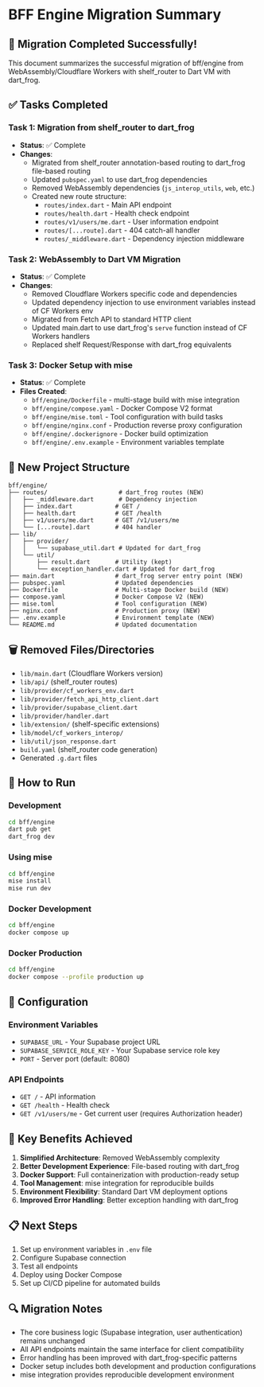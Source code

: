 # BFF Engine Migration Summary

## 🎉 Migration Completed Successfully!

This document summarizes the successful migration of bff/engine from WebAssembly/Cloudflare Workers with shelf_router to Dart VM with dart_frog.

## ✅ Tasks Completed

### Task 1: Migration from shelf_router to dart_frog
- **Status**: ✅ Complete
- **Changes**:
  - Migrated from shelf_router annotation-based routing to dart_frog file-based routing
  - Updated `pubspec.yaml` to use dart_frog dependencies
  - Removed WebAssembly dependencies (`js_interop_utils`, `web`, etc.)
  - Created new route structure:
    - `routes/index.dart` - Main API endpoint
    - `routes/health.dart` - Health check endpoint  
    - `routes/v1/users/me.dart` - User information endpoint
    - `routes/[...route].dart` - 404 catch-all handler
    - `routes/_middleware.dart` - Dependency injection middleware

### Task 2: WebAssembly to Dart VM Migration
- **Status**: ✅ Complete
- **Changes**:
  - Removed Cloudflare Workers specific code and dependencies
  - Updated dependency injection to use environment variables instead of CF Workers env
  - Migrated from Fetch API to standard HTTP client
  - Updated main.dart to use dart_frog's `serve` function instead of CF Workers handlers
  - Replaced shelf Request/Response with dart_frog equivalents

### Task 3: Docker Setup with mise
- **Status**: ✅ Complete
- **Files Created**:
  - `bff/engine/Dockerfile` - multi-stage build with mise integration
  - `bff/engine/compose.yaml` - Docker Compose V2 format
  - `bff/engine/mise.toml` - Tool configuration with build tasks
  - `bff/engine/nginx.conf` - Production reverse proxy configuration
  - `bff/engine/.dockerignore` - Docker build optimization
  - `bff/engine/.env.example` - Environment variables template

## 📁 New Project Structure

```
bff/engine/
├── routes/                    # dart_frog routes (NEW)
│   ├── _middleware.dart       # Dependency injection
│   ├── index.dart            # GET /
│   ├── health.dart           # GET /health
│   ├── v1/users/me.dart      # GET /v1/users/me
│   └── [...route].dart       # 404 handler
├── lib/
│   ├── provider/
│   │   └── supabase_util.dart # Updated for dart_frog
│   └── util/
│       ├── result.dart       # Utility (kept)
│       └── exception_handler.dart # Updated for dart_frog
├── main.dart                 # dart_frog server entry point (NEW)
├── pubspec.yaml              # Updated dependencies
├── Dockerfile                # Multi-stage Docker build (NEW)
├── compose.yaml              # Docker Compose V2 (NEW)
├── mise.toml                 # Tool configuration (NEW)
├── nginx.conf                # Production proxy (NEW)
├── .env.example              # Environment template (NEW)
└── README.md                 # Updated documentation
```

## 🗑️ Removed Files/Directories

- `lib/main.dart` (Cloudflare Workers version)
- `lib/api/` (shelf_router routes)
- `lib/provider/cf_workers_env.dart`
- `lib/provider/fetch_api_http_client.dart`
- `lib/provider/supabase_client.dart`
- `lib/provider/handler.dart`
- `lib/extension/` (shelf-specific extensions)
- `lib/model/cf_workers_interop/`
- `lib/util/json_response.dart`
- `build.yaml` (shelf_router code generation)
- Generated `.g.dart` files

## 🚀 How to Run

### Development
```bash
cd bff/engine
dart pub get
dart_frog dev
```

### Using mise
```bash
cd bff/engine
mise install
mise run dev
```

### Docker Development
```bash
cd bff/engine
docker compose up
```

### Docker Production
```bash
cd bff/engine
docker compose --profile production up
```

## 🔧 Configuration

### Environment Variables
- `SUPABASE_URL` - Your Supabase project URL
- `SUPABASE_SERVICE_ROLE_KEY` - Your Supabase service role key
- `PORT` - Server port (default: 8080)

### API Endpoints
- `GET /` - API information
- `GET /health` - Health check
- `GET /v1/users/me` - Get current user (requires Authorization header)

## 🎯 Key Benefits Achieved

1. **Simplified Architecture**: Removed WebAssembly complexity
2. **Better Development Experience**: File-based routing with dart_frog
3. **Docker Support**: Full containerization with production-ready setup
4. **Tool Management**: mise integration for reproducible builds
5. **Environment Flexibility**: Standard Dart VM deployment options
6. **Improved Error Handling**: Better exception handling with dart_frog

## 📋 Next Steps

1. Set up environment variables in `.env` file
2. Configure Supabase connection
3. Test all endpoints
4. Deploy using Docker Compose
5. Set up CI/CD pipeline for automated builds

## 🔍 Migration Notes

- The core business logic (Supabase integration, user authentication) remains unchanged
- All API endpoints maintain the same interface for client compatibility
- Error handling has been improved with dart_frog-specific patterns
- Docker setup includes both development and production configurations
- mise integration provides reproducible development environment

